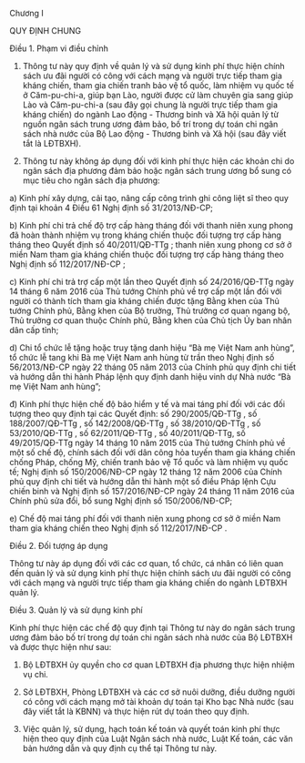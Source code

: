 Chương I

QUY ĐỊNH CHUNG

Điều 1. Phạm vi điều chỉnh

1. Thông tư này quy định về quản lý và sử dụng kinh phí thực hiện chính sách ưu đãi người có công với cách mạng và người trực tiếp tham gia kháng chiến, tham gia chiến tranh bảo vệ tổ quốc, làm nhiệm vụ quốc tế ở Căm-pu-chi-a, giúp bạn Lào, người được cử làm chuyên gia sang giúp Lào và Căm-pu-chi-a (sau đây gọi chung là người trực tiếp tham gia kháng chiến) do ngành Lao động - Thương binh và Xã hội quản lý từ nguồn ngân sách trung ương đảm bảo, bố trí trong dự toán chi ngân sách nhà nước của Bộ Lao động - Thương binh và Xã hội (sau đây viết tắt là LĐTBXH).

2. Thông tư này không áp dụng đối với kinh phí thực hiện các khoản chi do ngân sách địa phương đảm bảo hoặc ngân sách trung ương bổ sung có mục tiêu cho ngân sách địa phương:

a) Kinh phí xây dựng, cải tạo, nâng cấp công trình ghi công liệt sĩ theo quy định tại khoản 4 Điều 61 Nghị định số 31/2013/NĐ-CP;

b) Kinh phí chi trả chế độ trợ cấp hàng tháng đối với thanh niên xung phong đã hoàn thành nhiệm vụ trong kháng chiến thuộc đối tượng trợ cấp hàng tháng theo Quyết định số 40/2011/QĐ-TTg ; thanh niên xung phong cơ sở ở miền Nam tham gia kháng chiến thuộc đối tượng trợ cấp hàng tháng theo Nghị định số 112/2017/NĐ-CP ;

c) Kinh phí chi trả trợ cấp một lần theo Quyết định số 24/2016/QĐ-TTg ngày 14 tháng 6 năm 2016 của Thủ tướng Chính phủ về trợ cấp một lần đối với người có thành tích tham gia kháng chiến được tặng Bằng khen của Thủ tướng Chính phủ, Bằng khen của Bộ trưởng, Thủ trưởng cơ quan ngang bộ, Thủ trưởng cơ quan thuộc Chính phủ, Bằng khen của Chủ tịch Ủy ban nhân dân cấp tỉnh;

d) Chi tổ chức lễ tặng hoặc truy tặng danh hiệu “Bà mẹ Việt Nam anh hùng”, tổ chức lễ tang khi Bà mẹ Việt Nam anh hùng từ trần theo Nghị định số 56/2013/NĐ-CP ngày 22 tháng 05 năm 2013 của Chính phủ quy định chi tiết và hướng dẫn thi hành Pháp lệnh quy định danh hiệu vinh dự Nhà nước “Bà mẹ Việt Nam anh hùng”;

đ) Kinh phí thực hiện chế độ bảo hiểm y tế và mai táng phí đối với các đối tượng theo quy định tại các Quyết định: số 290/2005/QĐ-TTg , số 188/2007/QĐ-TTg , số 142/2008/QĐ-TTg , số 38/2010/QĐ-TTg , số 53/2010/QĐ-TTg , số 62/2011/QĐ-TTg , số 40/2011/QĐ-TTg, số 49/2015/QĐ-TTg ngày 14 tháng 10 năm 2015 của Thủ tướng Chính phủ về một số chế độ, chính sách đối với dân công hỏa tuyến tham gia kháng chiến chống Pháp, chống Mỹ, chiến tranh bảo vệ Tổ quốc và làm nhiệm vụ quốc tế; Nghị định số 150/2006/NĐ-CP ngày 12 tháng 12 năm 2006 của Chính phủ quy định chi tiết và hướng dẫn thi hành một số điều Pháp lệnh Cựu chiến binh và Nghị định số 157/2016/NĐ-CP ngày 24 tháng 11 năm 2016 của Chính phủ sửa đổi, bổ sung Nghị định số 150/2006/NĐ-CP;

e) Chế độ mai táng phí đối với thanh niên xung phong cơ sở ở miền Nam tham gia kháng chiến theo Nghị định số 112/2017/NĐ-CP .

Điều 2. Đối tượng áp dụng

Thông tư này áp dụng đối với các cơ quan, tổ chức, cá nhân có liên quan đến quản lý và sử dụng kinh phí thực hiện chính sách ưu đãi người có công với cách mạng và người trực tiếp tham gia kháng chiến do ngành LĐTBXH quản lý.

Điều 3. Quản lý và sử dụng kinh phí

Kinh phí thực hiện các chế độ quy định tại Thông tư này do ngân sách trung ương đảm bảo bố trí trong dự toán chi ngân sách nhà nước của Bộ LĐTBXH và được thực hiện như sau:

1. Bộ LĐTBXH ủy quyền cho cơ quan LĐTBXH địa phương thực hiện nhiệm vụ chi.

2. Sở LĐTBXH, Phòng LĐTBXH và các cơ sở nuôi dưỡng, điều dưỡng người có công với cách mạng mở tài khoản dự toán tại Kho bạc Nhà nước (sau đây viết tắt là KBNN) và thực hiện rút dự toán theo quy định.

3. Việc quản lý, sử dụng, hạch toán kế toán và quyết toán kinh phí thực hiện theo quy định của Luật Ngân sách nhà nước, Luật Kế toán, các văn bản hướng dẫn và quy định cụ thể tại Thông tư này.